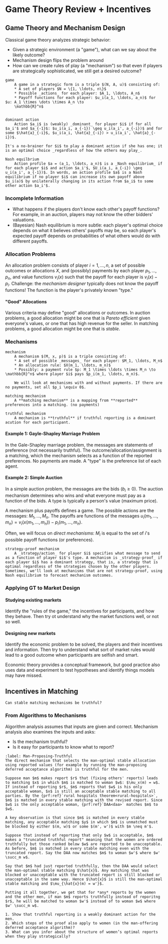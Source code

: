 # Game Theory Review + Incentives

## Game Theory and Mechanism Design

Classical game theory analyzes strategic behavior:
* Given a strategic environment (a "game"), what can we say about the likely outcome?
* Mechanism design flips the problem around
* How can we create rules of play (a "mechanism") so that even if players are strategically sophisticated,
    we still get a desired outcome?


```{glossary}
game
    A game in a strategic form is a triple $(N, A, u)$ consisting of:
    * A set of players $N = \{1, \ldots, n\}$
    * Possible _actions_ for each player: $A_1, \ldots, A_n$
    * Payoff functions for each player: $u_i(a_1, \ldots, a_n)$ for $u: A_1 \times \dots \times A_n \to
    \mathbb{R}^n$


dominant action
    Action $a_i$ is (weakly) _dominant_ for player $i$ if for all $a_i'$ and $a_{-1}$: $u_i(a_i, a_{-1}) \geq u_i(a_i', a_{-i})$ and for some $\hat{a}_{-i}$, $u_i(a_i, \hat{a}_{-i}) > u_i(a_i', \hat{a}_{-i})$.
```

```{tip} Intuition
It's a no-brainer for $i$ to play a dominant action if she has one; it is an optimal choice _regardless of how the others may play_.
```

```{glossary}
Nash equilbrium
    Action profile $a = (a_1, \ldots, a_n)$ is a _Nash equilibrium_ if for each player $i$ and action $a_i'$, $U_i(a_i, a_{-i}) \geq u_i(a_i', a_{-1})$. In words, an action profile $a$ is a Nash equilibrium if no player $i$ can increase its own payoff above $u_i(a)$ by unilaterally changing in its action from $a_i$ to some other action $a_i'$.
```


### Incomplete Information
* What happens if the players don't know each other's payoff functions? For example, in an auction, players may
not know the other bidders' valuations.
* (Bayesian) Nash equilibrium is more subtle: each player's optimal choice depends on what it believes others' payoffs may be,
so each player's expected payoff depends on probabilities of what others would do with different payoffs.

### Allocation Problems

An allocation problem consists of player $i = 1, \ldots, n$, a set of possible outcomes or allocations $X$, and
(possibly) payments by each player $p_1, \ldots, p_n$, and value functions $v_i(x)$ such that the payoff for each
player is $v_i(x) - p_i$.
Challenge:  the _mechanism designer_ typically does not know the payoff functions! The function is the player's privately known "type."

#### "Good" Allocations
Various criteria may define "good" allocations or outcomes. In auction problems, a good allocation might be one that is _Pareto efficient_ given everyone's values, or one that has high revenue for the seller. In matching problems, a good allocation might be one that is _stable_.

### Mechanisms

```{glossary}
mechanism
    A mechanism $(M, x, p)$ is a triple consisting of:
    * A set of possible _messages_ for each player: $M_1, \ldots, M_n$
    * An allocation rule: $X(m_1, \ldots, m_n)$
    * Possibly: a payment rule $p: M_1 \times \ldots \times M_n \to \mathbb{R}^n$ where player $i$ pays $p_i(m_1, \ldots, m_n)$.

    We will look at mechanisms with and without payments. If there are no payments, set all $p_i \equiv 0$.

matching mechanism
    A **matching mechanism** is a mapping from **reported** preferences into a matching. (no payments)

truthful mechanism
    A mechanism is **truthful** if truthful reporting is a dominant acution for each participant.

```

#### Example 1: Gayle-Shapley Marriage Problem
In the Gale-Shapley marriage problem, the messages are statements of preference (not necessarily truthful). The outcome/allocation/assignment is a matching, which the mechanism selects as a function of the reported preferences. No payments are made. A "type" is the preference list of each agent.

#### Example 2: Simple Auction
In a simple auction problem, the messages are the bids $(b_i \geq 0)$. The auction mechanism determines who wins and what everyone must pay as a function of the bids. A type is typically a person's value (maximum price).

A mechanism plus payoffs defines a game. The possible actions are the messages: $M_1, \ldots, M_n$. The payoffs are functions of the messages $u_i(m_1, \ldots, m_n) = v_{i}\left(x\left(m_{1},\ldots,m_{n}\right)\right) - p_i(m_1, \ldots, m_n).$

Often, we will focus on _direct mechanisms_: $M_i$ is equal to the set of $i$'s possible payoff functions (or preferences).

```{glossary}
strategy-proof mechanism
    A _strategy/action_ for player $i$ specifies what message to send as a function of player $i$'s type. A mechanism is _strategy-proof_ if each player $i$ has a dominant strategy, that is, a strategy that is optimal regardless of the strategies chosen by the other players. Sometimes, we'll look at mechanisms that are not strategy-proof, using Nash equilibrium to forecast mechanism outcomes.
```

### Applying GT to Market Design

#### Studying existing markets
Identify the "rules of the game," the incentives for participants, and how they behave. Then try ot understand why the market functions well, or not so well.

#### Designing new markets
Identify the economic problem to be solved, the players and their incentives and information. Then try to understand what sort of market rules would lead to a good outcome when participants are selfish and smart.

Economic theory provides a conceptual framework, but good practice also uses data and experiment to test hypotheses and identify things models may have missed.

## Incentives in Matching

```{admonition} Question
Can stable matching mechanisms be truthful?
```

### From Algorithms to Mechanisms

Algorithm analysis assumes that inputs are given and correct. Mechanism analysis also examines the inputs and asks:
* Is the mechanism truthful?
* Is it easy for participants to know what to report?


```{prf:theorem} Man-Proposing Mechanism is Truthful for Men
:label: Man-Proposing-Truthful
The direct mechanism that selects the man-optimal stable allocation using reported values (for example by running the man-proposing deferred acceptance algorithm) is truthful for the men.
```

```{prf:proof}
Suppose man $m$ makes report $r$ that (fixing others' reports) leads to matching $x$ in which $m$ is matched to woman $w$: $\mu_x(m) = w$. If instead of reporting $r$, $m$ reports that $w$ is his only acceptable woman, $x$ is still an acceptable stable matching to all parties. By the {prf:ref}`rural hospitals theorem<rural-hospitals>`, $m$ is matched in every stable matching with the revised report. Since $w$ is the only acceptable woman, {prf:ref}`DAA<daa>` matches $m$ to $w$. 

A key observation is that since $m$ is matched in every stable matching, any acceptable matching $y$ in which $m$ is unmatched must be blocked by either $(m, w)$ or some $(m', w')$ with $m \neq m'$.

Suppose that instead of reporting that only $w$ is acceptable, $m$ makes a "truncated truthful report" meaning that the women are ordered truthfully but those ranked below $w$ are reported to be unacceptable. As before, $m$ is matched in every stable matching even with the truncated report. Say the DAA now matches $m$ to woman $w'$ where $w' \succ_m w$. 

Say that $m$ had just reported truthfully, then the DAA would select the man-optimal stable matching $\hat{x}$. Any matching that was blocked or unacceptable with the truncated report is still blocked or unacceptable in the same way. Hence $\hat{x}$ is still the man-optimal stable matching and $\mu_{\hat{x}(m) = w'}$.

Putting it all together, we get that for *any* reports by the women and the other men, if man $m$ reports truthfully instead of reporitng $r$, he will be matched to woman $w'$ instead of to woman $w$ where $w' \succ_m w$.
```

```{admonition} Exercise
1. Show that truthful reporting is a weakly dominant action for the men.
2. Which steps of the proof also apply to women (in the man-offering deferred acceptance algorithm)?
3. What can you infer about the structure of women’s optimal reports when they play strategically?
```

